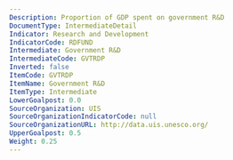```yaml
---
Description: Proportion of GDP spent on government R&D
DocumentType: IntermediateDetail
Indicator: Research and Development
IndicatorCode: RDFUND
Intermediate: Government R&D
IntermediateCode: GVTRDP
Inverted: false
ItemCode: GVTRDP
ItemName: Government R&D
ItemType: Intermediate
LowerGoalpost: 0.0
SourceOrganization: UIS
SourceOrganizationIndicatorCode: null
SourceOrganizationURL: http://data.uis.unesco.org/
UpperGoalpost: 0.5
Weight: 0.25
---
```


